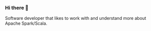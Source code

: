 ### Hi there 👋

Software developer that likes to work with and understand more about Apache Spark/Scala.

<!--
[![My GitHub Stats](https://github-readme-stats.vercel.app/api/?username=Silverlight42&count_private=true&theme=tokyonight&showicons=true)]()

[![My GitHub Language Stats](https://github-readme-stats.vercel.app/api/top-langs/?username=Silverlight42&langs_count=5&theme=tokyonight)]()
-->

<!--
**Silverlight42/Silverlight42** is a ✨ _special_ ✨ repository because its `README.md` (this file) appears on your GitHub profile.

Here are some ideas to get you started:

- 🔭 I’m currently working on ...
- 🌱 I’m currently learning ...
- 👯 I’m looking to collaborate on ...
- 🤔 I’m looking for help with ...
- 💬 Ask me about ...
- 📫 How to reach me: ...
- 😄 Pronouns: ...
- ⚡ Fun fact: ...
-->
